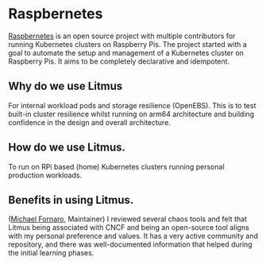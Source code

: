 # Raspbernetes

[Raspbernetes](gttps://github.com/raspbernetes) is an open source project with multiple contributors for running Kubernetes 
clusters on Raspberry Pis. The project started with a goal to automate the setup and management of a Kubernetes cluster on Raspberry Pis. 
It aims to be completely declarative and idempotent.

## Why do we use Litmus

For internal workload pods and storage resilience (OpenEBS). This is to test built-in cluster resilience whilst running on 
arm64 architecture and building confidence in the design and overall architecture.  

## How do we use Litmus.  

To run on RPi based (home) Kubernetes clusters running personal production workloads.

## Benefits in using Litmus.   

([Michael Fornaro](https://www.linkedin.com/in/michael-fornaro-5b756179/), Maintainer) I reviewed several chaos tools and felt that Litmus being associated with CNCF and being an open-source tool 
aligns with my personal preference and values. It has a very active community and repository, and there was well-documented information that 
helped during the initial learning phases.
